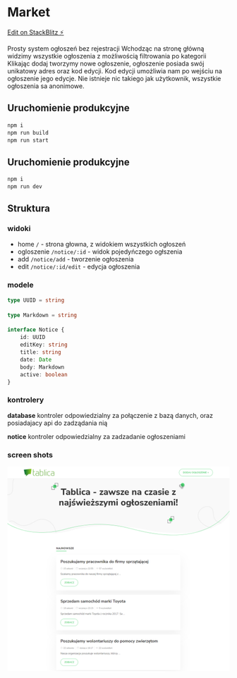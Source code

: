 # Market

[Edit on StackBlitz ⚡️](https://stackblitz.com/edit/tablica-ogloszen)

Prosty system ogłoszeń bez rejestracji
Wchodząc na stronę główną widzimy wszystkie ogłoszenia z możliwością filtrowania po kategorii
Klikając dodaj tworzymy nowe ogłoszenie, ogłoszenie posiada swój unikatowy adres oraz kod edycji.
Kod edycji umożliwia nam po wejściu na ogłoszenie jego edycje.
Nie istnieje nic takiego jak użytkownik, wszystkie ogłoszenia sa anonimowe.

## Uruchomienie produkcyjne

```bash
npm i
npm run build
npm run start
```

## Uruchomienie produkcyjne

```bash
npm i
npm run dev
```

## Struktura

### widoki

- home `/` - strona głowna, z widokiem wszystkich ogłoszeń
- ogloszenie `/notice/:id` - widok pojedyńczego ogłszenia
- add `/notice/add` - tworzenie ogłoszenia
- edit `/notice/:id/edit` - edycja ogłoszenia

### modele

```typescript
type UUID = string

type Markdown = string

interface Notice {
    id: UUID
    editKey: string
    title: string
    date: Date
    body: Markdown
    active: boolean
}
```

### kontrolery

**database** kontroler odpowiedzialny za połączenie z bazą danych, oraz posiadajacy api do zadządania nią

**notice** kontroler odpowiedzialny za zadzadanie ogłoszeniami

### screen shots

![home](docs/homepage.png)
